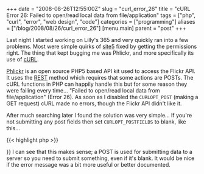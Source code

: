 +++
date = "2008-08-26T12:55:00Z"
slug = "curl_error_26"
title = "cURL Error 26: Failed to open/read local data from file/application"
tags = ["php", "curl", "error", "web design", "code"]
categories = ["programming"]
aliases = ["/blog/2008/08/26/curl_error_26"]
[menu.main]
  parent = "post"
+++

Last night I started working on Lilly's 365 and very quickly ran into a few problems.  Most were simple quirks of [site5](http://www.site5.com/in.php?id=51960) fixed by getting the permissions right.  The thing that kept bugging me was Phlickr, and more specifically its use of [cURL](http://curl.haxx.se/).

[Phlickr](http://phlickr.sourceforge.net) is an open source PHP5 based API kit used to access the Flickr API.  It uses the [REST](http://en.wikipedia.org/wiki/REST) method which requires that some actions are POSTs.  The cURL functions in PHP can happily handle this but for some reason they were failing every time... "Failed to open/read local data from file/application" (Error 26).  As soon as I disabled the `CURLOPT_POST` (making a GET request) cURL made no errors, though the Flickr API didn't like it.

After much searching later I found the solution was very simple...  If you're not submitting any post fields then set `CURLOPT_POSTFIELDS` to blank, like this...

{{< highlight php >}}
<?php
$ch = curl_init($url);
// make sure we submit this as a post
curl_setopt($ch, CURLOPT_POST, true);
if (isset($postParams)) {
    curl_setopt($ch, CURLOPT_POSTFIELDS, $postParams);
}
else {
    curl_setopt($ch, CURLOPT_POSTFIELDS, '');
}
{{< /highlight >}}

I can see that this makes sense; a POST is used for submitting data to a server so you need to submit something, even if it's blank.  It would be nice if the error message was a bit more useful or better documented.
